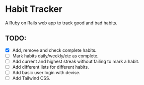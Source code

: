 # Habit Tracker

A Ruby on Rails web app to track good and bad habits.

## TODO:

- [x] Add, remove and check complete habits.
- [ ] Mark habits daily/weekly/etc as complete.
- [ ] Add current and highest streak without failing to mark a habit.
- [ ] Add different lists for different habits.
- [ ] Add basic user login with devise. 
- [ ] Add Tailwind CSS.